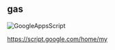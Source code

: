 ## gas

![GoogleAppsScript](https://user-images.githubusercontent.com/5633085/59081052-1cb71080-8927-11e9-8ebd-e7e27f5ff819.png)

https://script.google.com/home/my
